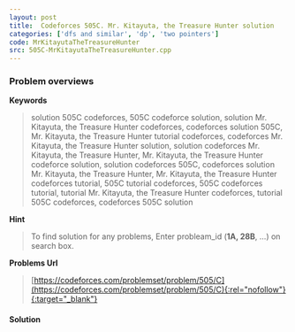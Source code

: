 ```yaml
---
layout: post
title:  Codeforces 505C. Mr. Kitayuta, the Treasure Hunter solution
categories: ['dfs and similar', 'dp', 'two pointers']
code: MrKitayutaTheTreasureHunter
src: 505C-MrKitayutaTheTreasureHunter.cpp
---
```

### **Problem overviews**

**Keywords**
> solution 505C codeforces, 505C codeforce solution, solution Mr. Kitayuta, the Treasure Hunter codeforces, codeforces solution 505C, Mr. Kitayuta, the Treasure Hunter tutorial codeforces, codeforces Mr. Kitayuta, the Treasure Hunter solution, solution codeforces Mr. Kitayuta, the Treasure Hunter, Mr. Kitayuta, the Treasure Hunter codeforce solution, solution codeforces 505C, codeforces solution Mr. Kitayuta, the Treasure Hunter, Mr. Kitayuta, the Treasure Hunter codeforces tutorial, 505C tutorial codeforces, 505C codeforces tutorial, tutorial Mr. Kitayuta, the Treasure Hunter codeforces, tutorial 505C codeforces, codeforces 505C solution

**Hint**
> To find solution for any problems, Enter probleam_id (**1A, 28B**, ...) on search box. 

**Problems Url**
> [https://codeforces.com/problemset/problem/505/C](https://codeforces.com/problemset/problem/505/C){:rel="nofollow"}{:target="_blank"}

#### **Solution**




